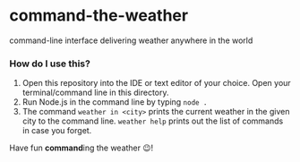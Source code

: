 # command-the-weather
command-line interface delivering weather anywhere in the world

### How do I use this?

1. Open this repository into the IDE or text editor of your choice. Open your terminal/command line in this directory.
2. Run Node.js in the command line by typing `node .`
3. The command `weather in <city>` prints the current weather in the given city to the command line. `weather help` prints out the list of commands in case you forget.

Have fun **command**ing the weather 😉!
